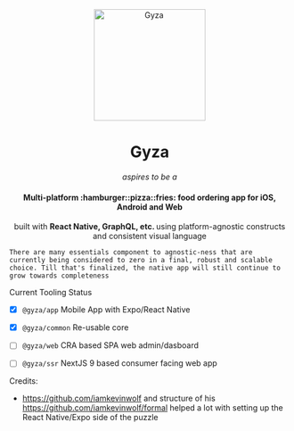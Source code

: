 <div align="center">
  <a href="http://margarita.kiwi.com"><img src="./docs/assets/logo.png" alt="Gyza" title="Gyza" width="200" /></a>
</div>
<h1 align="center">Gyza</h1>
<p align="center"><em>aspires to be a </em></p>
<h4 align="center">Multi-platform <span title="food ordering">:hamburger::pizza::fries:</span> food ordering app  for iOS, Android and Web<br></h4>

 <p align="center">built with <strong>React Native, GraphQL, etc. </strong>using platform-agnostic constructs and consistent visual language</p>
 
 `There are many essentials component to agnostic-ness that are currently being considered to zero in a final, robust and scalable choice. Till that's finalized, the native app will still continue to grow towards completeness`
 
Current Tooling Status

- [x] `@gyza/app` Mobile App with Expo/React Native
- [x] `@gyza/common` Re-usable core
- [ ] `@gyza/web` CRA based SPA web admin/dasboard
- [ ] `@gyza/ssr` NextJS 9 based consumer facing web app


Credits:
- https://github.com/iamkevinwolf and structure of his https://github.com/iamkevinwolf/formal helped a lot with setting up the React Native/Expo side of the puzzle

